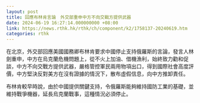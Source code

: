 ```yaml
---
layout: post
title: 回應布林肯言論　外交部重申中方不向交戰方提供武器
date: 2024-06-19 16:27:14.000000000 +08:00
link: https://news.rthk.hk/rthk/ch/component/k2/1758137-20240619.htm
categories: rthk
---
```


在北京，外交部回應美國國務卿布林肯要求中國停止支持俄羅斯的言論，發言人林劍重申，中方在烏克蘭危機問題上，從不火上加油、借機漁利，始終致力勸和促談，中方不向交戰方提供武器，嚴格管控軍民兩用物項出口，得到國際社會高度評價，中方堅決反對美方在沒有證據的情況下，散布虛假信息，向中方推卸責任。

布林肯較早時說，由於中國提供關鍵支持，令俄羅斯能夠維持國防工業的基礎，並維持戰爭機器，延長烏克蘭戰事，這種情況必須停止。

